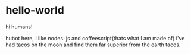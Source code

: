 # hello-world

hi humans!

hubot here, I like nodes. js and coffeescript(thats what I am made of)
i've had tacos on the moon and find them far superior from the earth tacos.
